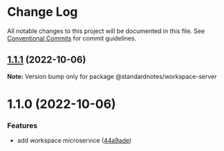 # Change Log

All notable changes to this project will be documented in this file.
See [Conventional Commits](https://conventionalcommits.org) for commit guidelines.

## [1.1.1](https://github.com/standardnotes/server/compare/@standardnotes/workspace-server@1.1.0...@standardnotes/workspace-server@1.1.1) (2022-10-06)

**Note:** Version bump only for package @standardnotes/workspace-server

# 1.1.0 (2022-10-06)

### Features

* add workspace microservice ([44a9ade](https://github.com/standardnotes/server/commit/44a9ade3fc0935d24733327c6b2de05b52496b1c))
